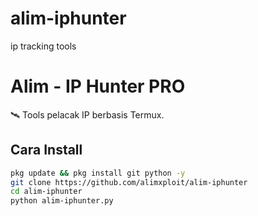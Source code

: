 # alim-iphunter
ip tracking tools
# Alim - IP Hunter PRO

🛰️ Tools pelacak IP berbasis Termux.

## Cara Install

```bash
pkg update && pkg install git python -y
git clone https://github.com/alimxploit/alim-iphunter
cd alim-iphunter
python alim-iphunter.py

